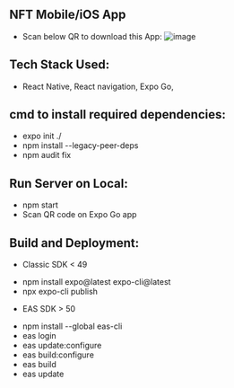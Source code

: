 ## NFT Mobile/iOS App

- Scan below QR to download this App:
![image](https://github.com/pnidhi26/DigiCoin/assets/30867614/3e72b8e2-30bb-40b4-ac3d-012bbd81de7e)

## Tech Stack Used:
 - React Native, React navigation, Expo Go, 


## cmd to install required dependencies:
* expo init ./
* npm install --legacy-peer-deps
* npm audit fix


## Run Server on Local:
* npm start
* Scan QR code on Expo Go app

## Build and Deployment:
- Classic SDK < 49
* npm install expo@latest expo-cli@latest
* npx expo-cli publish

- EAS SDK > 50
* npm install --global eas-cli
* eas login
* eas update:configure
* eas build:configure
* eas build
* eas update
